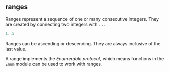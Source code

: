 ## ranges

Ranges represent a sequence of one or many consecutive integers. They are created by connecting two integers with `..`.

```elixir
1..5
```

Ranges can be ascending or descending. They are always inclusive of the last value.

A range implements the _Enumerable protocol_, which means functions in the `Enum` module can be used to work with ranges.

